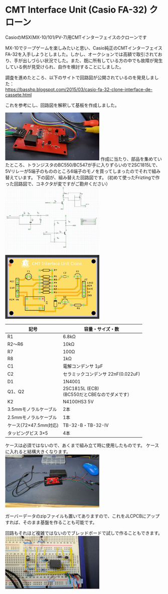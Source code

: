 # CMT Interface Unit (Casio FA-32) クローン
CasioのMSX(MX-10/101/PV-7)用CMTインターフェイスのクローンです  

MX-10でテープゲームを楽しみたいと思い、Casio純正のCMTインターフェイスFA-32を入手しようとしました。しかし、オークションでは高額で取引されており、手が出しづらい状況でした。また、既に所有している方の中でも故障が発生している例が見受けられ、自作を検討することにしました。  
  
調査を進めたところ、以下のサイトで回路図が公開されているのを発見しました：  
https://basshp.blogspot.com/2015/03/casio-fa-32-clone-interface-de-cassete.html  
  
これを参考にし、回路図を解釈して基板を作成しました。  

<img src="https://github.com/IKATEN-X/CMT-I-F-Clone/blob/main/image1.jpg" width="300">  
作成に当たり、部品を集めていたところ、トランジスタのBC550/BC547が手に入りずらいので2SC1815Lで、5Vリレーが5端子のもののところ6端子のモノを買ってしまったのでそれで組み替えています。  
下の図が、組み替えた回路図です。  
(初めて使ったFriztingで作った回路図で、コネクタが変ですがご勘弁ください）  
<img src="https://github.com/IKATEN-X/CMT-I-F-Clone/blob/main/image2.jpg" width="300">
<img src="https://github.com/IKATEN-X/CMT-I-F-Clone/blob/main/image3.jpg?raw=true" width="300">  

| 記号  | 容量・サイズ・数 |  
| ------------- | ------------- |  
| R1  | 6.8kΩ |  
| R2～R6  | 10kΩ |  
| R7  | 100Ω |  
| R8  | 1kΩ  |  
| C1  | 電解コンデンサ 1μF |  
| C2  | セラミックコンデンサ 22nF(0.022uF)  |  
| D1  | 1N4001 |  
| Q1、Q2  | 2SC1815L (ECB)<br>(BC550だとCBEなのでダメです） |  
| K2  | N4100HS3 5V |  
| 3.5mmモノラルケーブル | 2本 |  
| 2.5mmモノラルケーブル | 1本 |  
|ケース(72×47.5mm対応) | TB-32-B・TB-32-IV |  
|タッピングビス 3×5| 4本 |  
  
ケースは必須ではないので、あくまで組み立て時に使用したものです。
ケースに入れると結構大きくなります。  
<img src="https://github.com/IKATEN-X/CMT-I-F-Clone/blob/main/image4.jpg?raw=true" width="300">  
  
ガーバーデータのzipファイルも置いてありますので、これをJLCPCBにアップすれば、そのまま基盤を作ることも可能です。
  
回路もそれほど複雑ではないのでブレッドボードで試しで作ることもできます。  
<img src="https://github.com/IKATEN-X/CMT-I-F-Clone/blob/main/image5.jpg?raw=true" width="300">  
